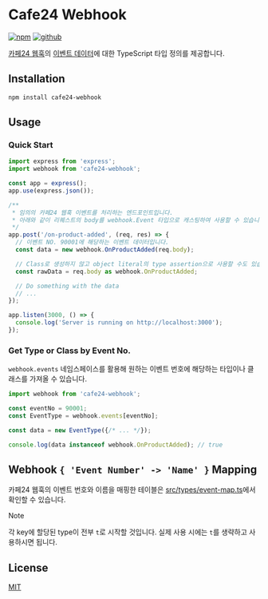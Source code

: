 # Cafe24 Webhook

[![npm](https://img.shields.io/badge/npm-CB3837?style=for-the-badge&logo=npm&logoColor=white)](https://www.npmjs.com/package/cafe24-webhook)
[![github](https://img.shields.io/badge/GitHub-100000?style=for-the-badge&logo=github&logoColor=white)](https://github.com/01Joseph-Hwang10/cafe24.js/tree/master/packages/cafe24-webhook)

[카페24 웹훅](https://developers.cafe24.com/app/front/app/develop/webhook)의 
[이벤트 데이터](https://developers.cafe24.com/app/front/app/develop/webhook/sample)에 대한 
TypeScript 타입 정의를 제공합니다.

## Installation

```bash
npm install cafe24-webhook
```

## Usage

### Quick Start

```typescript
import express from 'express';
import webhook from 'cafe24-webhook';

const app = express();
app.use(express.json());

/**
 * 임의의 카페24 웹훅 이벤트를 처리하는 엔드포인트입니다.
 * 아래와 같이 리퀘스트의 body를 webhook.Event 타입으로 캐스팅하여 사용할 수 있습니다.
 */
app.post('/on-product-added', (req, res) => {
  // 이벤트 NO. 90001에 해당하는 이벤트 데이터입니다.
  const data = new webhook.OnProductAdded(req.body);

  // Class로 생성하지 않고 object literal의 type assertion으로 사용할 수도 있습니다.
  const rawData = req.body as webhook.OnProductAdded;

  // Do something with the data 
  // ...
});

app.listen(3000, () => {
  console.log('Server is running on http://localhost:3000');
});
```

### Get Type or Class by Event No.

`webhook.events` 네임스페이스를 활용해 원하는 이벤트 번호에 해당하는 타입이나 클래스를 가져올 수 있습니다.

```typescript
import webhook from 'cafe24-webhook';

const eventNo = 90001;
const EventType = webhook.events[eventNo];

const data = new EventType({/* ... */});

console.log(data instanceof webhook.OnProductAdded); // true
```


## Webhook `{ 'Event Number' -> 'Name' }` Mapping

카페24 웹훅의 이벤트 번호와 이름을 매핑한 테이블은 [src/types/event-map.ts](./src/types/event-map.ts)에서 확인할 수 있습니다.

> [!NOTE]
> 각 key에 할당된 type이 전부 `t`로 시작할 것입니다. 실제 사용 시에는 `t`를 생략하고 사용하시면 됩니다.

## License

[MIT](./LICENSE)
